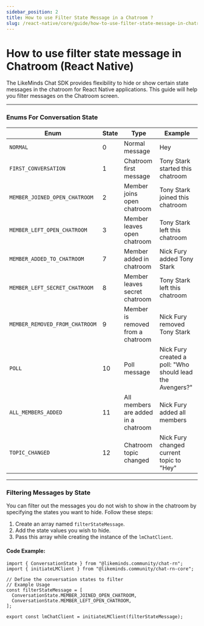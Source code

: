 ```yaml
---
sidebar_position: 2
title: How to use Filter State Message in a Chatroom ?
slug: /react-native/core/guide/how-to-use-filter-state-message-in-chatroom
---
```


# How to use filter state message in Chatroom (React Native)

The LikeMinds Chat SDK provides flexibility to hide or show certain state messages in the chatroom for React Native applications. This guide will help you filter messages on the Chatroom screen.

---

### Enums For Conversation State

| **Enum**                       | **State** | **Type**                            | **Example**                                               |
| ------------------------------ | --------- | ----------------------------------- | --------------------------------------------------------- |
| `NORMAL`                       | 0         | Normal message                      | Hey                                                       |
| `FIRST_CONVERSATION`           | 1         | Chatroom first message              | Tony Stark started this chatroom                          |
| `MEMBER_JOINED_OPEN_CHATROOM`  | 2         | Member joins open chatroom          | Tony Stark joined this chatroom                           |
| `MEMBER_LEFT_OPEN_CHATROOM`    | 3         | Member leaves open chatroom         | Tony Stark left this chatroom                             |
| `MEMBER_ADDED_TO_CHATROOM`     | 7         | Member added in chatroom            | Nick Fury added Tony Stark                                |
| `MEMBER_LEFT_SECRET_CHATROOM`  | 8         | Member leaves secret chatroom       | Tony Stark left this chatroom                             |
| `MEMBER_REMOVED_FROM_CHATROOM` | 9         | Member is removed from a chatroom   | Nick Fury removed Tony Stark                              |
| `POLL`                         | 10        | Poll message                        | Nick Fury created a poll: "Who should lead the Avengers?" |
| `ALL_MEMBERS_ADDED`            | 11        | All members are added in a chatroom | Nick Fury added all members                               |
| `TOPIC_CHANGED`                | 12        | Chatroom topic changed              | Nick Fury changed current topic to "Hey"                  |

---
### Filtering Messages by State

You can filter out the messages you do not wish to show in the chatroom by specifying the states you want to hide. Follow these steps:

1. Create an array named `filterStateMessage`.
2. Add the state values you wish to hide.
3. Pass this array while creating the instance of the `lmChatClient`.

#### Code Example:

```tsx
import { ConversationState } from "@likeminds.community/chat-rn";
import { initiateLMClient } from "@likeminds.community/chat-rn-core";

// Define the conversation states to filter 
// Example Usage
const filterStateMessage = [
  ConversationState.MEMBER_JOINED_OPEN_CHATROOM,
  ConversationState.MEMBER_LEFT_OPEN_CHATROOM,
];

export const lmChatClient = initiateLMClient(filterStateMessage);
```
